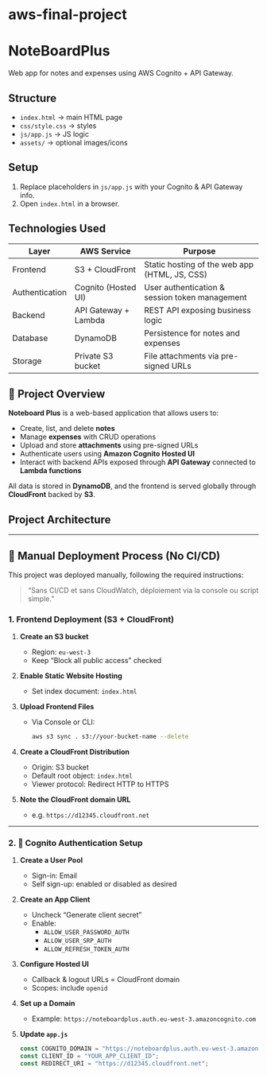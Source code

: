 # aws-final-project

# NoteBoardPlus

Web app for notes and expenses using AWS Cognito + API Gateway.

## Structure

- `index.html` → main HTML page
- `css/style.css` → styles
- `js/app.js` → JS logic
- `assets/` → optional images/icons

## Setup

1. Replace placeholders in `js/app.js` with your Cognito & API Gateway info.
2. Open `index.html` in a browser.



## Technologies Used

| Layer          | AWS Service             | Purpose                                               |
|---------------|--------------------------|-------------------------------------------------------|
| Frontend      | S3 + CloudFront          | Static hosting of the web app (HTML, JS, CSS)         |
| Authentication| Cognito (Hosted UI)      | User authentication & session token management        |
| Backend       | API Gateway + Lambda     | REST API exposing business logic                      |
| Database      | DynamoDB                 | Persistence for notes and expenses                    |
| Storage       | Private S3 bucket        | File attachments via pre-signed URLs                  |


## 📝 Project Overview

**Noteboard Plus** is a web-based application that allows users to:

- Create, list, and delete **notes**  
- Manage **expenses** with CRUD operations  
- Upload and store **attachments** using pre-signed URLs  
- Authenticate users using **Amazon Cognito Hosted UI**  
- Interact with backend APIs exposed through **API Gateway** connected to **Lambda functions**

All data is stored in **DynamoDB**, and the frontend is served globally through **CloudFront** backed by **S3**.


## Project Architecture



---

## 🚀 Manual Deployment Process (No CI/CD)

This project was deployed manually, following the required instructions:  
> “Sans CI/CD et sans CloudWatch, déploiement via la console ou script simple.”

### 1. Frontend Deployment (S3 + CloudFront)

1. **Create an S3 bucket**
   - Region: `eu-west-3`
   - Keep “Block all public access” checked

2. **Enable Static Website Hosting**
   - Set index document: `index.html`

3. **Upload Frontend Files**
   - Via Console or CLI:
     ```bash
     aws s3 sync . s3://your-bucket-name --delete
     ```

4. **Create a CloudFront Distribution**
   - Origin: S3 bucket
   - Default root object: `index.html`
   - Viewer protocol: Redirect HTTP to HTTPS

5. **Note the CloudFront domain URL**
   - e.g. `https://d12345.cloudfront.net`

---

### 2. 🔐 Cognito Authentication Setup

1. **Create a User Pool**
   - Sign-in: Email
   - Self sign-up: enabled or disabled as desired

2. **Create an App Client**
   - Uncheck “Generate client secret”
   - Enable:
     - `ALLOW_USER_PASSWORD_AUTH`
     - `ALLOW_USER_SRP_AUTH`
     - `ALLOW_REFRESH_TOKEN_AUTH`

3. **Configure Hosted UI**
   - Callback & logout URLs = CloudFront domain
   - Scopes: include `openid`

4. **Set up a Domain**
   - Example: `https://noteboardplus.auth.eu-west-3.amazoncognito.com`

5. **Update `app.js`**
   ```javascript
   const COGNITO_DOMAIN = "https://noteboardplus.auth.eu-west-3.amazoncognito.com";
   const CLIENT_ID = "YOUR_APP_CLIENT_ID";
   const REDIRECT_URI = "https://d12345.cloudfront.net";

